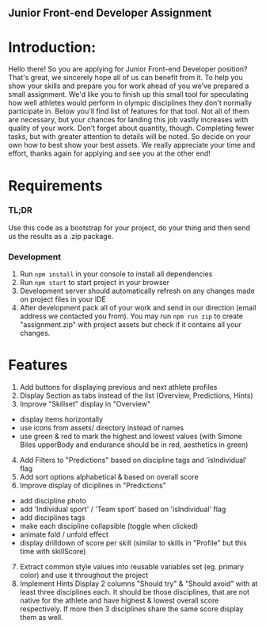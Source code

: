 Junior Front-end Developer Assignment
-------------------------------

# Introduction:

Hello there! So you are applying for Junior Front-end Developer position? That's great, we sincerely hope all of us can benefit from it.
To help you show your skills and prepare you for work ahead of you we've prepared a small assignment.
We'd like you to finish up this small tool for speculating how well athletes would perform in olympic disciplines they don't normally participate in.
Below you'll find list of features for that tool. Not all of them are necessary, but your chances for landing this job vastly increases with quality of your work.
Don't forget about quantity, though. Completing fewer tasks, but with greater attention to details will be noted. So decide on your own how to best show your best assets.
We really appreciate your time and effort, thanks again for applying and see you at the other end!


# Requirements

### TL;DR 
Use this code as a bootstrap for your project, do your thing and then send us the results as a .zip package.

### Development
1. Run `npm install` in your console to install all dependencies
2. Run `npm start` to start project in your browser
3. Development server should automatically refresh on any changes made on project files in your IDE
4. After development pack all of your work and send in our direction (email address we contacted you from).
You may run `npm run zip` to create "assignment.zip" with project assets but check if it contains all your changes. 


# Features
1. Add buttons for displaying previous and next athlete profiles
2. Display Section as tabs instead of the list (Overview, Predictions, Hints)
3. Improve "Skillset" display in "Overview"
 - display items horizontally
 - use icons from assets/ directory instead of names
 - use green & red to mark the highest and lowest values (with Simone Biles upperBody and endurance should be in red, aesthetics in green)
4. Add Filters to "Predictions" based on discipline tags and 'isIndividual' flag
5. Add sort options alphabetical & based on overall score
6. Improve display of diciplines in "Predictions"
 - add discipline photo
 - add 'Individual sport' / 'Team sport' based on 'isIndividual' flag
 - add disciplines tags
 - make each discipline collapsible (toggle when clicked)
 - animate fold / unfold effect
 - display drilldown of score per skill (similar to skills in "Profile" but this time with skillScore)
7. Extract common style values into reusable variables set (eg. primary color) and use it throughout the project
8. Implement Hints
    Display 2 columns "Should try" & "Should avoid" with at least three disciplines each.
    It should be those disciplines, that are not native for the athlete and have highest & lowest overall score respectively.
    If more then 3 disciplines share the same score display them as well.
